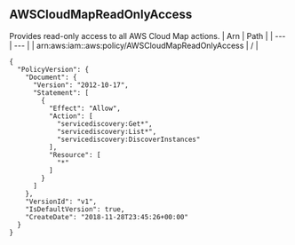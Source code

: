 
## AWSCloudMapReadOnlyAccess
Provides read-only access to all AWS Cloud Map actions.
| Arn | Path |
| --- | --- |
| arn:aws:iam::aws:policy/AWSCloudMapReadOnlyAccess | / |
```
{
  "PolicyVersion": {
    "Document": {
      "Version": "2012-10-17",
      "Statement": [
        {
          "Effect": "Allow",
          "Action": [
            "servicediscovery:Get*",
            "servicediscovery:List*",
            "servicediscovery:DiscoverInstances"
          ],
          "Resource": [
            "*"
          ]
        }
      ]
    },
    "VersionId": "v1",
    "IsDefaultVersion": true,
    "CreateDate": "2018-11-28T23:45:26+00:00"
  }
}
```
